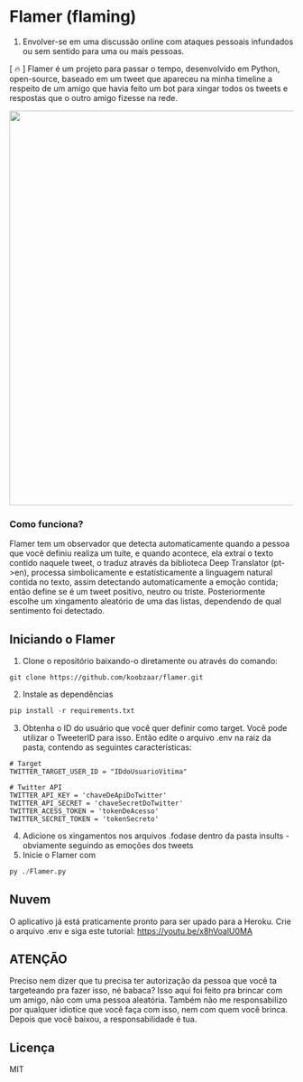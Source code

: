 # Flamer (flaming)
1. Envolver-se em uma discussão online com ataques pessoais infundados ou sem sentido para uma ou mais pessoas.

[ 🔥 ] Flamer é um projeto para passar o tempo, desenvolvido em Python, open-source, baseado em um tweet que apareceu na minha timeline a respeito de um amigo que havia feito um bot para xingar todos os tweets e respostas que o outro amigo fizesse na rede.

<p align="center">
  <img src="https://i.imgur.com/RMfks8z.png" width="700" align="center">
 </p>
 
### Como funciona?
Flamer tem um observador que detecta automaticamente quando a pessoa que você definiu realiza um tuíte, e quando acontece, ela extraí o texto contido naquele tweet, o traduz através da biblioteca Deep Translator (pt->en),  processa simbolicamente e estatísticamente a linguagem natural contida no texto, assim detectando automaticamente a emoção contida; então define se é um tweet positivo, neutro ou triste. Posteriormente escolhe um xingamento aleatório de uma das listas, dependendo de qual sentimento foi detectado.

## Iniciando o Flamer

1. Clone o repositório baixando-o diretamente ou através do comando:
```git
git clone https://github.com/koobzaar/flamer.git
```

2. Instale as dependências

```python
pip install -r requirements.txt
```

3. Obtenha o ID do usuário que você quer definir como target. Você pode utilizar o TweeterID para isso. Então edite o arquivo .env na raiz da pasta, contendo as seguintes características:
```env
# Target
TWITTER_TARGET_USER_ID = "IDdoUsuarioVitima"

# Twitter API
TWITTER_API_KEY = 'chaveDeApiDoTwitter'
TWITTER_API_SECRET = 'chaveSecretDoTwitter'
TWITTER_ACESS_TOKEN = 'tokenDeAcesso'
TWITTER_SECRET_TOKEN = 'tokenSecreto'
```

4. Adicione os xingamentos nos arquivos .fodase dentro da pasta insults - obviamente seguindo as emoções dos tweets
5. Inicie o Flamer com 
```py
py ./Flamer.py
```


## Nuvem
O aplicativo já está praticamente pronto para ser upado para a Heroku. Crie o arquivo .env e siga este tutorial:
https://youtu.be/x8hVoalU0MA


## ATENÇÃO

Preciso nem dizer que tu precisa ter autorização da pessoa que você ta targeteando pra fazer isso, né babaca? Isso aqui foi feito pra brincar com um amigo, não com uma pessoa aleatória.
Também não me responsabilizo por qualquer idiotice que você faça com isso, nem com quem você brinca. Depois que você baixou, a responsabilidade é tua.

## Licença

MIT


